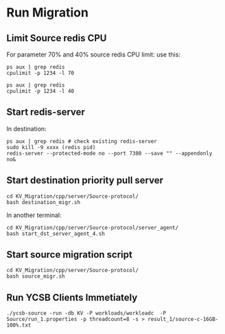 # Run Migration  

## Limit Source redis CPU
For parameter 70% and 40% source redis CPU limit:
use this:
```
ps aux | grep redis
cpulimit -p 1234 -l 70
```

```
ps aux | grep redis
cpulimit -p 1234 -l 40
```

## Start redis-server 
In destination:
```
ps aux | grep redis # check existing redis-server
sudo kill -9 xxxx (redis pid)
redis-server --protected-mode no --port 7380 --save "" --appendonly no&
```


## Start destination priority pull server

```
cd KV_Migration/cpp/server/Source-protocol/
bash destination_migr.sh
```

In another terminal:
```
cd KV_Migration/cpp/server/Source-protocol/server_agent/
bash start_dst_server_agent_4.sh
```



## Start source migration script

```
cd KV_Migration/cpp/server/Source-protocol/
bash source_migr.sh
```




## Run YCSB Clients Immetiately

```
./ycsb-source -run -db KV -P workloads/workloadc  -P Source/run_1.properties -p threadcount=8 -s > result_1/source-c-16GB-100%.txt
```


